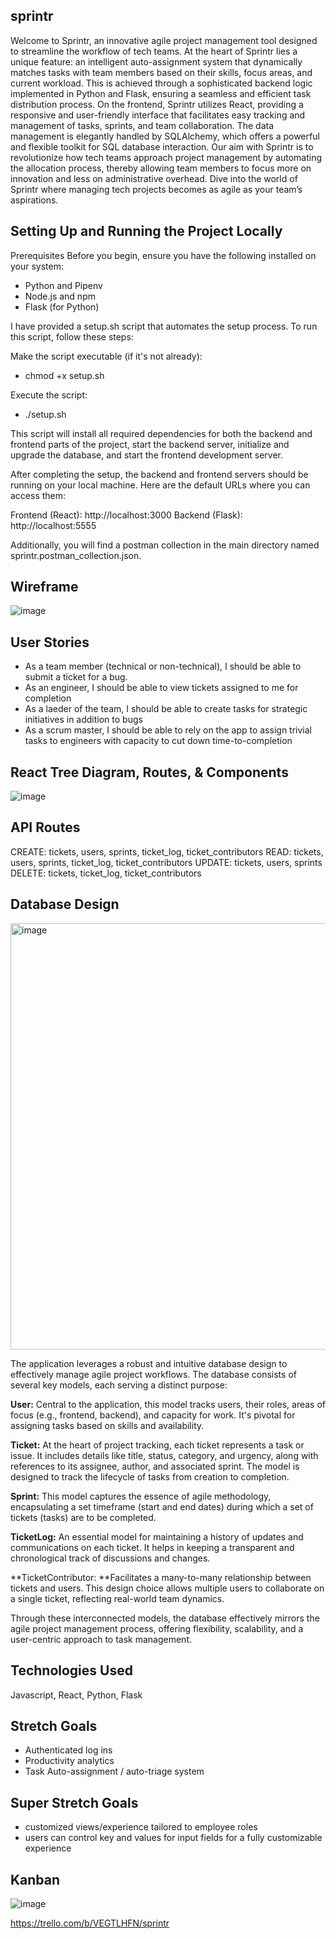 ## sprintr

Welcome to Sprintr, an innovative agile project management tool designed to streamline the workflow of tech teams. At the heart of Sprintr lies a unique feature: an intelligent auto-assignment system that dynamically matches tasks with team members based on their skills, focus areas, and current workload. This is achieved through a sophisticated backend logic implemented in Python and Flask, ensuring a seamless and efficient task distribution process. On the frontend, Sprintr utilizes React, providing a responsive and user-friendly interface that facilitates easy tracking and management of tasks, sprints, and team collaboration. The data management is elegantly handled by SQLAlchemy, which offers a powerful and flexible toolkit for SQL database interaction. Our aim with Sprintr is to revolutionize how tech teams approach project management by automating the allocation process, thereby allowing team members to focus more on innovation and less on administrative overhead. Dive into the world of Sprintr where managing tech projects becomes as agile as your team’s aspirations.

## Setting Up and Running the Project Locally
Prerequisites
Before you begin, ensure you have the following installed on your system:

- Python and Pipenv
- Node.js and npm
- Flask (for Python)

I have provided a setup.sh script that automates the setup process. To run this script, follow these steps:

Make the script executable (if it's not already):
- chmod +x setup.sh

Execute the script:
- ./setup.sh

This script will install all required dependencies for both the backend and frontend parts of the project, start the backend server, initialize and upgrade the database, and start the frontend development server.

After completing the setup, the backend and frontend servers should be running on your local machine. Here are the default URLs where you can access them:

Frontend (React): http://localhost:3000
Backend (Flask): http://localhost:5555

Additionally, you will find a postman collection in the main directory named sprintr.postman_collection.json.

## Wireframe
![image](https://github.com/tyjsmith1/sprintr/assets/95344047/48a343c2-16df-46db-947f-cce06483d641)


## User Stories
- As a team member (technical or non-technical), I should be able to submit a ticket for a bug.
- As an engineer, I should be able to view tickets assigned to me for completion
- As a laeder of the team, I should be able to create tasks for strategic initiatives in addition to bugs
- As a scrum master, I should be able to rely on the app to assign trivial tasks to engineers with capacity to cut down time-to-completion


## React Tree Diagram, Routes, & Components
![image](https://github.com/tyjsmith1/sprintr/assets/95344047/96d0de22-ad87-43dc-928b-58fedcc058cf)


## API Routes
CREATE: tickets, users, sprints, ticket_log, ticket_contributors
READ: tickets, users, sprints, ticket_log, ticket_contributors
UPDATE: tickets, users, sprints
DELETE: tickets, ticket_log, ticket_contributors


## Database Design
<img width="682" alt="image" src="https://github.com/tyjsmith1/sprintr/assets/95344047/50595565-4f5e-4730-a91f-7ef9fdc1a010">

The application leverages a robust and intuitive database design to effectively manage agile project workflows. The database consists of several key models, each serving a distinct purpose:

**User:** Central to the application, this model tracks users, their roles, areas of focus (e.g., frontend, backend), and capacity for work. It's pivotal for assigning tasks based on skills and availability.

**Ticket:** At the heart of project tracking, each ticket represents a task or issue. It includes details like title, status, category, and urgency, along with references to its assignee, author, and associated sprint. The model is designed to track the lifecycle of tasks from creation to completion.

**Sprint:** This model captures the essence of agile methodology, encapsulating a set timeframe (start and end dates) during which a set of tickets (tasks) are to be completed.

**TicketLog:** An essential model for maintaining a history of updates and communications on each ticket. It helps in keeping a transparent and chronological track of discussions and changes.

**TicketContributor: **Facilitates a many-to-many relationship between tickets and users. This design choice allows multiple users to collaborate on a single ticket, reflecting real-world team dynamics.

Through these interconnected models, the database effectively mirrors the agile project management process, offering flexibility, scalability, and a user-centric approach to task management.


## Technologies Used
Javascript, React, Python, Flask


## Stretch Goals
- Authenticated log ins
- Productivity analytics
- Task Auto-assignment / auto-triage system


## Super Stretch Goals
- customized views/experience tailored to employee roles
- users can control key and values for input fields for a fully customizable experience 


## Kanban
![image](https://github.com/tyjsmith1/sprintr/assets/95344047/4e9d4b6e-003e-43b9-891a-545e1099efe0)

https://trello.com/b/VEGTLHFN/sprintr
